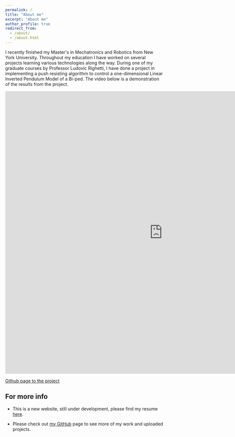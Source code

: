 ```yaml
---
permalink: /
title: "About me"
excerpt: "About me"
author_profile: true
redirect_from: 
  - /about/
  - /about.html
---
```


I recently finished my Master's in Mechatronics and Robotics from New York University. Throughout my education I have worked on several projects learning various technologies along the way. During one of my graduate courses by Professor Ludovic Righetti, I have done a project in implementing a push resisting algorithm to control a one-dimensional Linear Inverted Pendulum Model of a Bi-ped. The video below is a demonstration of the results from the project.  

<iframe width="1000" height="900" src="https://www.youtube-nocookie.com/embed/J35q5poN_jc" frameborder="0" allow="accelerometer; autoplay; encrypted-media; gyroscope; picture-in-picture" allowfullscreen></iframe>


[Github page to the project](https://github.com/thathvik/Push_Reovery_LIPM_biped)


For more info
------
* This is a new website, still under development, please find my resume [here](/files/Tarun_Thathvik_Paladugu_resume.pdf).

* Please check out [my GitHub](https://github.com/thathvik) page to see more of my work and uploaded projects.
